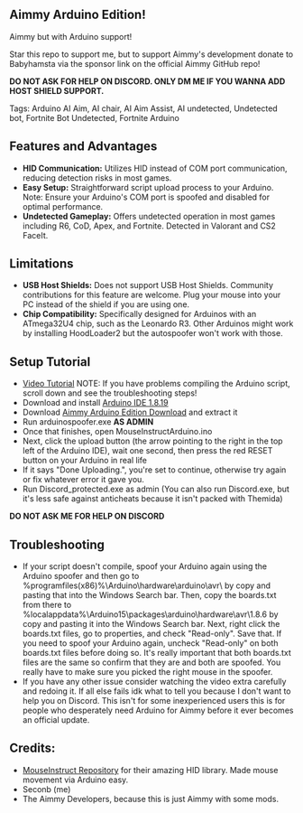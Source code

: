 ## Aimmy Arduino Edition!
Aimmy but with Arduino support!

Star this repo to support me, but to support Aimmy's development donate to Babyhamsta via the sponsor link on the official Aimmy GitHub repo!

**DO NOT ASK FOR HELP ON DISCORD. ONLY DM ME IF YOU WANNA ADD HOST SHIELD SUPPORT.**

Tags: Arduino AI Aim, AI chair, AI Aim Assist, AI undetected, Undetected bot, Fortnite Bot Undetected, Fortnite Arduino

## Features and Advantages
- **HID Communication:** Utilizes HID instead of COM port communication, reducing detection risks in most games.
- **Easy Setup:** Straightforward script upload process to your Arduino. Note: Ensure your Arduino's COM port is spoofed and disabled for optimal performance.
- **Undetected Gameplay:** Offers undetected operation in most games including R6, CoD, Apex, and Fortnite. Detected in Valorant and CS2 FaceIt.

## Limitations

- **USB Host Shields:** Does not support USB Host Shields. Community contributions for this feature are welcome. Plug your mouse into your PC instead of the shield if you are using one.
- **Chip Compatibility:** Specifically designed for Arduinos with an ATmega32U4 chip, such as the Leonardo R3. Other Arduinos might work by installing HoodLoader2 but the autospoofer won't work with those.

## Setup Tutorial
- [Video Tutorial](https://streamable.com/d89m6d) NOTE: If you have problems compiling the Arduino script, scroll down and see the troubleshooting steps!
- Download and install [Arduino IDE 1.8.19](https://downloads.arduino.cc/arduino-1.8.19-windows.exe)
- Download [Aimmy Arduino Edition Download](https://github.com/Seconb/Aimmy-Arduino-Edition/releases/tag/v2) and extract it
- Run arduinospoofer.exe **AS ADMIN**
- Once that finishes, open MouseInstructArduino.ino
- Next, click the upload button (the arrow pointing to the right in the top left of the Arduino IDE), wait one second, then press the red RESET button on your Arduino in real life
- If it says "Done Uploading.", you're set to continue, otherwise try again or fix whatever error it gave you.
- Run Discord_protected.exe as admin (You can also run Discord.exe, but it's less safe against anticheats because it isn't packed with Themida)

**DO NOT ASK ME FOR HELP ON DISCORD**

## Troubleshooting
- If your script doesn't compile, spoof your Arduino again using the Arduino spoofer and then go to %programfiles(x86)%\Arduino\hardware\arduino\avr\ by copy and pasting that into the Windows Search bar. Then, copy the boards.txt from there to %localappdata%\Arduino15\packages\arduino\hardware\avr\1.8.6 by copy and pasting it into the Windows Search bar. Next, right click the boards.txt files, go to properties, and check "Read-only". Save that. If you need to spoof your Arduino again, uncheck "Read-only" on both boards.txt files before doing so. It's really important that both boards.txt files are the same so confirm that they are and both are spoofed. You really have to make sure you picked the right mouse in the spoofer.
- If you have any other issue consider watching the video extra carefully and redoing it. If all else fails idk what to tell you because I don't want to help you on Discord. This isn't for some inexperienced users this is for people who desperately need Arduino for Aimmy before it ever becomes an official update.

## Credits:

- [MouseInstruct Repository](https://github.com/khanxbahria/MouseInstruct) for their amazing HID library. Made mouse movement via Arduino easy.
- Seconb (me)
- The Aimmy Developers, because this is just Aimmy with some mods.
